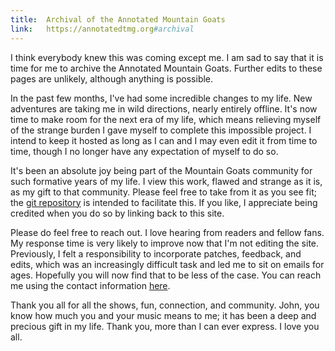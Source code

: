 ```yaml
---
title: 	Archival of the Annotated Mountain Goats
link: 	https://annotatedtmg.org#archival
---
```


I think everybody knew this was coming except me. I am sad to say that it is
time for me to archive the Annotated Mountain Goats. Further edits to these
pages are unlikely, although anything is possible.

In the past few months, I've had some incredible changes to my life. New
adventures are taking me in wild directions, nearly entirely offline. It's now
time to make room for the next era of my life, which means relieving myself of
the strange burden I gave myself to complete this impossible project. I intend
to keep it hosted as long as I can and I may even edit it from time to time,
though I no longer have any expectation of myself to do so.

It's been an absolute joy being part of the Mountain Goats community for such
formative years of my life. I view this work, flawed and strange as it is, as
my gift to that community. Please feel free to take from it as you see fit;
the [git repository][repo] is intended to facilitate this. If you like, I
appreciate being credited when you do so by linking back to this site.

Please do feel free to reach out. I love hearing from readers and fellow fans.
My response time is very likely to improve now that I'm not editing the site.
Previously, I felt a responsibility to incorporate patches, feedback, and
edits, which was an increasingly difficult task and led me to sit on emails
for ages. Hopefully you will now find that to be less of the case. You can
reach me using the contact information [here](about.html#contact).

Thank you all for all the shows, fun, connection, and community. John, you
know how much you and your music means to me; it has been a deep and precious
gift in my life. Thank you, more than I can ever express. I love you all.

[repo]: https://github.com/annotatedtmg/annotatedtmg
